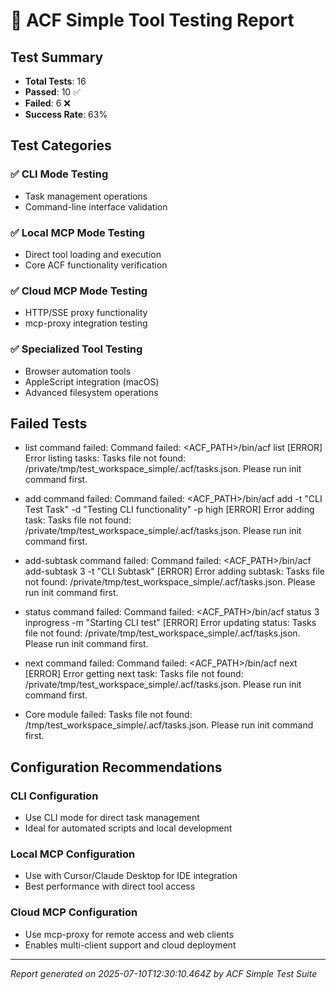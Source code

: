 # 🧪 ACF Simple Tool Testing Report

## Test Summary

- **Total Tests**: 16
- **Passed**: 10 ✅
- **Failed**: 6 ❌
- **Success Rate**: 63%

## Test Categories

### ✅ CLI Mode Testing
- Task management operations
- Command-line interface validation

### ✅ Local MCP Mode Testing  
- Direct tool loading and execution
- Core ACF functionality verification

### ✅ Cloud MCP Mode Testing
- HTTP/SSE proxy functionality
- mcp-proxy integration testing

### ✅ Specialized Tool Testing
- Browser automation tools
- AppleScript integration (macOS)
- Advanced filesystem operations

## Failed Tests

- list command failed: Command failed: <ACF_PATH>/bin/acf list
[ERROR] Error listing tasks: Tasks file not found: /private/tmp/test_workspace_simple/.acf/tasks.json. Please run init command first.

- add command failed: Command failed: <ACF_PATH>/bin/acf add -t "CLI Test Task" -d "Testing CLI functionality" -p high
[ERROR] Error adding task: Tasks file not found: /private/tmp/test_workspace_simple/.acf/tasks.json. Please run init command first.

- add-subtask command failed: Command failed: <ACF_PATH>/bin/acf add-subtask 3 -t "CLI Subtask"
[ERROR] Error adding subtask: Tasks file not found: /private/tmp/test_workspace_simple/.acf/tasks.json. Please run init command first.

- status command failed: Command failed: <ACF_PATH>/bin/acf status 3 inprogress -m "Starting CLI test"
[ERROR] Error updating status: Tasks file not found: /private/tmp/test_workspace_simple/.acf/tasks.json. Please run init command first.

- next command failed: Command failed: <ACF_PATH>/bin/acf next
[ERROR] Error getting next task: Tasks file not found: /private/tmp/test_workspace_simple/.acf/tasks.json. Please run init command first.

- Core module failed: Tasks file not found: /tmp/test_workspace_simple/.acf/tasks.json. Please run init command first.

## Configuration Recommendations

### CLI Configuration
- Use CLI mode for direct task management
- Ideal for automated scripts and local development

### Local MCP Configuration  
- Use with Cursor/Claude Desktop for IDE integration
- Best performance with direct tool access

### Cloud MCP Configuration
- Use mcp-proxy for remote access and web clients
- Enables multi-client support and cloud deployment

---
*Report generated on 2025-07-10T12:30:10.464Z by ACF Simple Test Suite*
